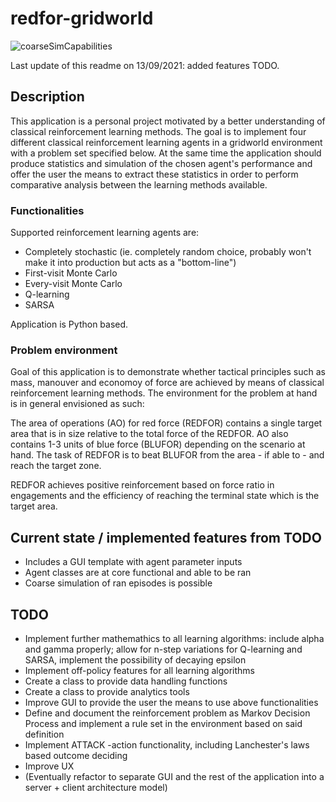 # redfor-gridworld

![coarseSimCapabilities](https://user-images.githubusercontent.com/52319409/133126973-ff480521-1f2d-4dfd-b7b6-be5b578f963c.PNG)

Last update of this readme on 13/09/2021: added features TODO.

## Description
This application is a personal project motivated by a better understanding of classical reinforcement learning methods. The goal is to implement four different classical reinforcement learning agents in a gridworld environment with a problem set specified below. At the same time the application should produce statistics and simulation of the chosen agent's performance and offer the user the means to extract these statistics in order to perform comparative analysis between the learning methods available.

### Functionalities
Supported reinforcement learning agents are:
- Completely stochastic (ie. completely random choice, probably won't make it into production but acts as a "bottom-line")
- First-visit Monte Carlo
- Every-visit Monte Carlo
- Q-learning
- SARSA

Application is Python based.

### Problem environment
Goal of this application is to demonstrate whether tactical principles such as mass, manouver and economoy of force are achieved by means of classical reinforcement learning methods. The environment for the problem at hand is in general envisioned as such:

The area of operations (AO) for red force (REDFOR) contains a single target area that is in size relative to the total force of the REDFOR. AO also contains 1-3 units of blue force (BLUFOR) depending on the scenario at hand. The task of REDFOR is to beat BLUFOR from the area - if able to - and reach the target zone.

REDFOR achieves positive reinforcement based on force ratio in engagements and the efficiency of reaching the terminal state which is the target area.

## Current state / implemented features from TODO
- Includes a GUI template with agent parameter inputs
- Agent classes are at core functional and able to be ran
- Coarse simulation of ran episodes is possible

## TODO
- Implement further mathemathics to all learning algorithms: include alpha and gamma properly; allow for n-step variations for Q-learning and SARSA, implement the possibility of decaying epsilon
- Implement off-policy features for all learning algorithms
- Create a class to provide data handling functions
- Create a class to provide analytics tools
- Improve GUI to provide the user the means to use above functionalities
- Define and document the reinforcement problem as Markov Decision Process and implement a rule set in the environment based on said definition
- Implement ATTACK -action functionality, including Lanchester's laws based outcome deciding
- Improve UX
- (Eventually refactor to separate GUI and the rest of the application into a server + client architecture model)
